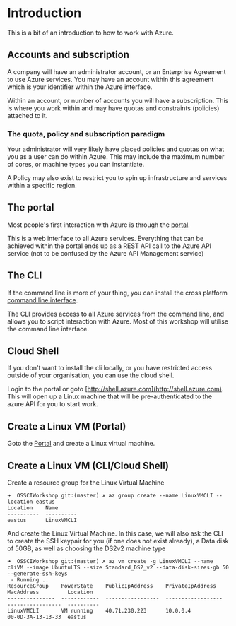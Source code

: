 # Introduction
This is a bit of an introduction to how to work with Azure.  

## Accounts and subscription
A company will have an administrator account, or an Enterprise Agreement to use Azure services.  You may have an account within this agreement which is your identifier within the Azure interface.

Within an account, or number of accounts you will have a subscription.  This is where you work within and may have quotas and constraints (policies) attached to it. 

### The quota, policy and subscription paradigm
Your administrator will very likely have placed policies and quotas on what you as a user can do within Azure.  This may include the maximum number of cores, or machine types you can instantiate.

A Policy may also exist to restrict you to spin up infrastructure and services within a specific region.

## The portal
Most people's first interaction with Azure is through the [portal](http://portal.azure.com).

This is a web interface to all Azure services.  Everything that can be achieved within the portal ends up as a REST API call to the Azure API service (not to be confused by the Azure API Management service)

## The CLI
If the command line is more of your thing, you can install the cross platform [command line interface](https://docs.microsoft.com/en-us/cli/azure/install-azure-cli?view=azure-cli-latest).

The CLI provides access to all Azure services from the command line, and allows you to script interaction with Azure.  Most of this workshop will utilise the command line interface.

## Cloud Shell
If you don't want to install the cli locally, or you have restricted access outside of your organisation, you can use the cloud shell.

Login to the portal or goto [http://shell.azure.com](http://shell.azure.com).  This will open up a Linux machine that will be pre-authenticated to the azure API for you to start work.

## Create a Linux VM (Portal)
Goto the [Portal](http://portal.azure.com) and create a Linux virtual machine.

## Create a Linux VM (CLI/Cloud Shell)

Create a resource group for the Linux Virtual Machine

```
➜  OSSCIWorkshop git:(master) ✗ az group create --name LinuxVMCLI --location eastus
Location    Name
----------  ----------
eastus      LinuxVMCLI
```

And create the Linux Virtual Machine.  In this case, we will also ask the CLI to create the SSH keypair for you (if one does not exist already), a Data disk of 50GB, as well as choosing the DS2v2 machine type

```
➜  OSSCIWorkshop git:(master) ✗ az vm create -g LinuxVMCLI --name cliVM --image UbuntuLTS --size Standard_DS2_v2 --data-disk-sizes-gb 50 --generate-ssh-keys
 - Running ..
ResourceGroup    PowerState    PublicIpAddress    PrivateIpAddress    MacAddress         Location
---------------  ------------  -----------------  ------------------  -----------------  ----------
LinuxVMCLI       VM running    40.71.230.223      10.0.0.4            00-0D-3A-13-13-33  eastus
```